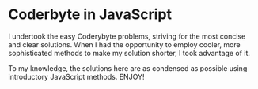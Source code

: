 # Coderbyte in JavaScript

I undertook the easy Coderybyte problems, striving for the most concise and clear solutions. When I had the opportunity to employ cooler, more sophisticated methods to make my solution shorter, I took advantage of it.

To my knowledge, the solutions here are as condensed as possible using introductory JavaScript methods. ENJOY!
